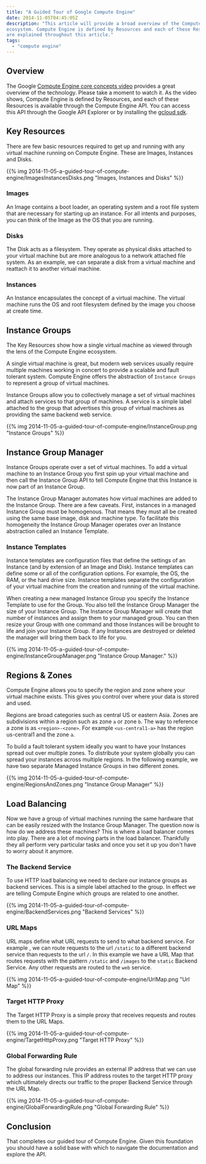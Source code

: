 ```yaml
---
title: "A Guided Tour of Google Compute Engine"
date: 2014-11-05T04:45:05Z
description: "This article will provide a broad overview of the Compute Engine
ecosystem. Compute Engine is defined by Resources and each of these Resources
are explained throughout this article."
tags: 
  - "compute engine"
---
```


## Overview

The Google [Compute Engine core
concepts video](https://www.youtube.com/watch?v=43gvHZyPRVk) provides a great
overview of the technology. Please take a moment to watch it. As the video
shows, Compute Engine is defined by Resources, and each of these Resources is
available through the Compute Engine API. You can access this API through the
Google API Explorer or by installing the [gcloud sdk](https://cloud.google.com/sdk/).

## Key Resources

There are few basic resources required to get up and running with any virtual
machine running on Compute Engine. These are Images, Instances and
Disks.

{{% img 2014-11-05-a-guided-tour-of-compute-engine/ImagesInstancesDisks.png "Images, Instances and Disks" %}}

### Images

An Image contains a boot loader, an operating system and a root file system that
are necessary for starting up an instance.  For all intents and purposes, you
can think of the Image as the OS that you are running.

### Disks

The Disk acts as a filesystem. They operate as physical disks attached to your
virtual machine but are more analogous to a network attached file system. As an
example, we can separate a disk from a virtual machine and reattach it to
another virtual machine.

### Instances

An Instance encapsulates the concept of a virtual machine. The virtual machine
runs the OS and root filesystem defined by the image you choose at create time. 

## Instance Groups

The Key Resources show how a single virtual machine as viewed through the lens of
the Compute Engine ecosystem. 

A single virtual machine is great, but modern web services usually require
multiple machines working in concert to provide a scalable and fault tolerant
system. Compute Engine offers the abstraction of `Instance Groups` to represent
a group of virtual machines.

Instance Groups allow you to collectively manage a set of virtual machines and
attach services to that group of machines. A service is a simple label attached
to the group that advertises this group of virtual machines as providing the
same backend web service.

{{% img 2014-11-05-a-guided-tour-of-compute-engine/InstanceGroup.png "Instance Groups" %}}

## Instance Group Manager

Instance Groups operate over a set of virtual machines. To add a virtual machine
to an Instance Group you first spin up your virtual machine and then call the
Instance Group API to tell Compute Engine that this Instance is now part of an
Instance Group. 

The Instance Group Manager automates how virtual machines are added to the
Instance Group. There are a few caveats. First, instances in a managed Instance
Group must be homogenous.  That means they must all be created using the same
base image, disk and machine type. To facilitate this homogeneity the Instance
Group Manager operates over an Instance abstraction called an Instance Template.

### Instance Templates

Instance templates are configuration files that define the settings of an
Instance (and by extension of an Image and Disk). Instance templates can define
some or all of the configuration options. For example, the OS, the RAM, or the
hard drive size. Instance templates separate the configuration of your virtual
machine from the creation and running of the virtual machine. 

When creating a new managed Instance Group you specify the Instance Template to
use for the Group. You also tell the Instance Group Manager the size of your
Instance Group. The Instance Group Manager will create that number of instances
and assign them to your managed group. You can then resize your Group with one
command and those Instances will be brought to life and join your Instance
Group. If any Instances are destroyed or deleted the manager will bring them
back to life for you.

{{% img 2014-11-05-a-guided-tour-of-compute-engine/InstanceGroupManager.png "Instance Group Manager." %}}

## Regions & Zones

Compute Engine allows you to specify the region and zone where your virtual
machine exists. This gives you control over where your data is stored and used.

Regions are broad categories such as central US or eastern Asia. Zones are
subdivisions within a region such as zone `a` or zone `b`. The way to reference
a zone is as `<region>-<zone>`. For example `<us-central1-a>` has the region
us-central1 and the zone `a`.

To build a fault tolerant system ideally you want to have your Instances spread
out over multiple zones. To distribute your system globally you can spread your
instances across multiple regions. In the following example, we have two
separate Managed Instance Groups in two different zones.

{{% img 2014-11-05-a-guided-tour-of-compute-engine/RegionsAndZones.png "Instance Group Manager" %}}

## Load Balancing

Now we have a group of virtual machines running the same hardware that can be
easily resized with the Instance Group Manager. The question now is how do we
address these machines?  This is where a load balancer comes into play. There
are a lot of moving parts in the load balancer. Thankfully they all perform very
particular tasks and once you set it up you don't have to worry about it
anymore.

### The Backend Service

To use HTTP load balancing we need to declare our instance groups as backend
services. This is a simple label attached to the group. In effect we are telling
Compute Engine which groups are related to one another.

{{% img 2014-11-05-a-guided-tour-of-compute-engine/BackendServices.png "Backend Services" %}}

### URL Maps

URL maps define what URL requests to send to what backend service. For example ,
we can route requests to the url `/static` to a different backend service
than requests to the url `/`. In this example we have a URL Map that routes
requests with the pattern `/static` and `/images` to the `static` Backend
Service. Any other requests are routed to the `web` service.

{{% img 2014-11-05-a-guided-tour-of-compute-engine/UrlMap.png "Url Map" %}}

### Target HTTP Proxy

The Target HTTP Proxy is a simple proxy that receives requests and routes them
to the URL Maps. 

{{% img 2014-11-05-a-guided-tour-of-compute-engine/TargetHttpProxy.png "Target HTTP Proxy" %}}

### Global Forwarding Rule

The global forwarding rule provides an external IP address that we can use to
address our instances. This IP address routes to the target HTTP proxy which
ultimately directs our traffic to the proper Backend Service through the URL Map.

{{% img 2014-11-05-a-guided-tour-of-compute-engine/GlobalForwardingRule.png "Global Forwarding Rule" %}}

## Conclusion

That completes our guided tour of Compute Engine. Given this foundation you
should have a solid base with which to navigate the documentation and explore
the API.
